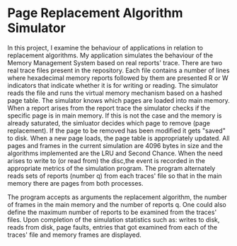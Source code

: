 # Page Replacement Algorithm Simulator

In this project, I  examine the behaviour of applications in relation to
replacement algorithms. My application simulates the behaviour of the
Memory Management System based on real reports' trace. There are two real trace 
files present in the repository. Each file contains a number of lines
where hexadecimal memory reports followed by them are presented
R or W indicators that indicate whether it is for writing or reading. The
simulator reads the file and runs the virtual memory mechanism
based on a hashed page table. The simulator knows which pages are 
loaded into main memory. When a report arises from the report trace
the simulator checks if the specific page is in main memory. 
If this is not the case and the memory is already saturated, the simluator
decides which page to remove (page replacement). 
If the page to be removed has been modified it gets "saved" to disk. 
When a new page loads, the page table is appropriately updated.
All pages and frames in the current simulation are 4096 bytes in size 
and the algorithms implemented are the LRU and Second Chance.
When the need arises to write to (or read from) the disc,the event 
is recorded in the appropriate metrics of the simulation program. The
program alternately reads sets of reports (number q) from each traces' file
so that in the main memory there are pages from both processes.

The program accepts as arguments the replacement algorithm, 
the number of frames in the main memory and 
the number of reports q. 
One could also define the maximum number of reports to be examined from
the traces' files. 
Upon completion of the simulation statistics such as: 
writes to disk, reads from disk, page faults, entries that got examined from each of the traces' file and memory frames 
are displayed.
